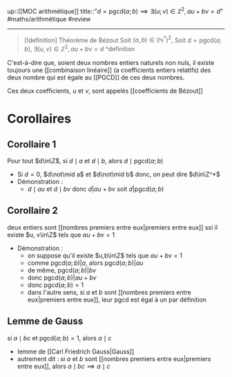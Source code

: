 up::[[MOC arithmétique]]
title::"$d = \mathrm{pgcd}(a;b) \implies \exists (u;v)\in \mathbb{Z}^{2}, au+bv=d$"
#maths/arithmétique #review 

----
> [!definition] Théorème de Bézout
> Soit $(a, b)\in(\mathbb N^*)^2$,
> Soit $d = \mathrm{pgcd}(a; b)$,
> $\exists(u, v)\in\mathbb Z^2, au+bv = d$
^definition

C'est-à-dire que, soient deux nombres entiers naturels non nuls, il existe toujours une [[combinaison linéaire]] (a coefficients entiers relatifs) des deux nombre qui est égale au [[PGCD]] de ces deux nombres.

Ces deux coefficients, $u$ et $v$, sont appelés [[coefficients de Bézout]]



# Corollaires

## Corollaire 1
Pour tout $d\in\Z$, si $d\mid a$ et $d\mid b$, alors $d\mid \text{pgcd}(a; b)$
 - Si $d=0$, $d\not\mid a$ et $d\not\mid b$ donc, on peut dire $d\in\Z^*$
 - Démonstration : 
     - $d\mid au$ et $d\mid bv$ donc $d|au+bv$ soit $d|\text{pgcd}(a;b)$

## Corollaire 2
deux entiers sont [[nombres premiers entre eux|premiers entre eux]] ssi il existe $u, v\in\Z$ tels que $au + bv = 1$
 - Démonstration :
     - on suppose qu'il existe $u,b\in\Z$ tels que $au+bv=1$
     - comme $\text{pgcd}(a;b)|a$, alors $\text{pgcd}(a;b)|au$
     - de même, $\text{pgcd}(a;b)|bv$
     - donc $\text{pgcd}(a;b)|au + bv$ 
     - donc $\text{pgcd}(a;b) = 1$
     - dans l'autre sens, si $a$ et $b$ sont [[nombres premiers entre eux|premiers entre eux]], leur $\text{pgcd}$ est égal à un par définition

## Lemme de Gauss
si $a\mid bc$ et $\text{pgcd}(a;b) = 1$, alors $a\mid c$
 - lemme de [[Carl Friedrich Gauss|Gauss]]
 - autrement dit : si $a$ et $b$ sont [[nombres premiers entre eux|premiers entre eux]], alors $a\mid bc \implies a\mid c$



